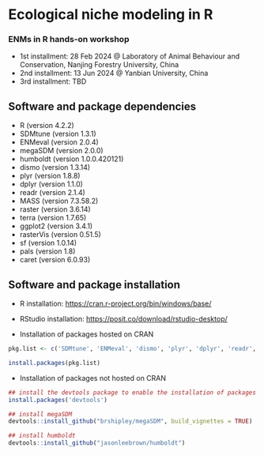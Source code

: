 # Ecological niche modeling in R
### ENMs in R hands-on workshop 
- 1st installment: 28 Feb 2024 @ Laboratory of Animal Behaviour and Conservation, Nanjing Forestry University, China
- 2nd installment: 13 Jun 2024 @ Yanbian University, China
- 3rd installment: TBD

## Software and package dependencies
- R (version 4.2.2)
- SDMtune (version 1.3.1)
- ENMeval (version 2.0.4)
- megaSDM (version 2.0.0)
- humboldt (version 1.0.0.420121)
- dismo (version 1.3.14)
- plyr (version 1.8.8)
- dplyr (version 1.1.0)
- readr (version 2.1.4)
- MASS (version 7.3.58.2)
- raster (version 3.6.14)
- terra (version 1.7.65)
- ggplot2 (version 3.4.1)
- rasterVis (version 0.51.5)
- sf (version 1.0.14)
- pals (version 1.8)
- caret (version 6.0.93)

## Software and package installation
- R installation: https://cran.r-project.org/bin/windows/base/

- RStudio installation: https://posit.co/download/rstudio-desktop/

- Installation of packages hosted on CRAN
```r
pkg.list <- c('SDMtune', 'ENMeval', 'dismo', 'plyr', 'dplyr', 'readr', 'MASS', 'raster', 'terra', 'ggplot2', 'rasterVis', 'sf', 'pals', 'caret')

install.packages(pkg.list) 
```

- Installation of packages not hosted on CRAN
```r
## install the devtools package to enable the installation of packages from non-CRAN repositories
install.packages('devtools')

## install megaSDM
devtools::install_github("brshipley/megaSDM", build_vignettes = TRUE)

## install humboldt
devtools::install_github("jasonleebrown/humboldt")
```


